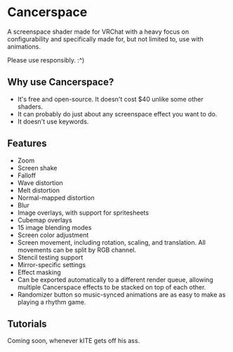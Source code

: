# Cancerspace
A screenspace shader made for VRChat with a heavy focus on configurability and specifically made for, but not limited to, use with animations.  

Please use responsibly. :^)

## Why use Cancerspace?
- It's free and open-source. It doesn't cost $40 unlike some other shaders.
- It can probably do just about any screenspace effect you want to do.
- It doesn't use keywords.

## Features
- Zoom
- Screen shake
- Falloff
- Wave distortion
- Melt distortion
- Normal-mapped distortion
- Blur
- Image overlays, with support for spritesheets
- Cubemap overlays
- 15 image blending modes
- Screen color adjustment
- Screen movement, including rotation, scaling, and translation. All movements can be split by RGB channel.
- Stencil testing support
- Mirror-specific settings
- Effect masking
- Can be exported automatically to a different render queue, allowing multiple Cancerspace effects to be stacked on top of each other.
- Randomizer button so music-synced animations are as easy to make as playing a rhythm game.

## Tutorials
Coming soon, whenever kITE gets off his ass.
